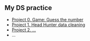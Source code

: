 ## My DS practice
* [Project 0. Game: Guess the number](project_0)  
* [Project 1. Head Hunter data cleaning](project_1)  
* [Project 2. ...](...)  
* ...
